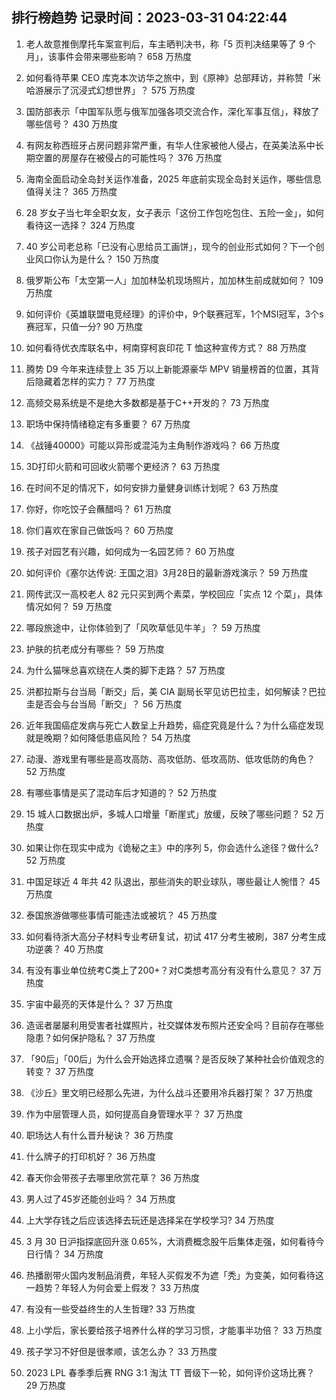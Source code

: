 
## 排行榜趋势 记录时间：2023-03-31 04:22:44
  
  1. 老人故意推倒摩托车案宣判后，车主晒判决书，称「5 页判决结果等了 9 个月」，该事件会带来哪些影响？ 658 万热度
    
  2. 如何看待苹果 CEO 库克本次访华之旅中，到《原神》总部拜访，并称赞「米哈游展示了沉浸式幻想世界」？ 575 万热度
    
  3. 国防部表示「中国军队愿与俄军加强各项交流合作，深化军事互信」，释放了哪些信号？ 430 万热度
    
  4. 有网友称西班牙占房问题非常严重，有华人住家被他人侵占，在英美法系中长期空置的房屋存在被侵占的可能性吗？ 376 万热度
    
  5. 海南全面启动全岛封关运作准备，2025 年底前实现全岛封关运作，哪些信息值得关注？ 365 万热度
    
  6. 28 岁女子当七年全职女友，女子表示「这份工作包吃包住、五险一金」，如何看待这一选择？ 324 万热度
    
  7. 40 岁公司老总称「已没有心思给员工画饼」，现今的创业形式如何？下一个创业风口你认为是什么？ 150 万热度
    
  8. 俄罗斯公布「太空第一人」加加林坠机现场照片，加加林生前成就如何？ 109 万热度
    
  9. 如何评价《英雄联盟电竞经理》的评价中，9个联赛冠军，1个MSI冠军，3个s赛冠军，只值一分? 90 万热度
    
  10. 如何看待优衣库联名中，柯南穿柯哀印花 T 恤这种宣传方式？ 88 万热度
    
  11. 腾势 D9 今年来连续登上 35 万以上新能源豪华 MPV 销量榜首的位置，其背后隐藏着怎样的实力？ 77 万热度
    
  12. 高频交易系统是不是绝大多数都是基于C++开发的？ 73 万热度
    
  13. 职场中保持情绪稳定有多重要？ 67 万热度
    
  14. 《战锤40000》可能以异形或混沌为主角制作游戏吗？ 66 万热度
    
  15. 3D打印火箭和可回收火箭哪个更经济？ 63 万热度
    
  16. 在时间不足的情况下，如何安排力量健身训练计划呢？ 63 万热度
    
  17. 你好，你吃饺子会蘸醋吗？ 61 万热度
    
  18. 你们喜欢在家自己做饭吗？ 60 万热度
    
  19. 孩子对园艺有兴趣，如何成为一名园艺师？ 60 万热度
    
  20. 如何评价《塞尔达传说: 王国之泪》3月28日的最新游戏演示？ 59 万热度
    
  21. 网传武汉一高校老人 82 元只买到两个素菜，学校回应「实点 12 个菜」，具体情况如何？ 59 万热度
    
  22. 哪段旅途中，让你体验到了「风吹草低见牛羊」？ 59 万热度
    
  23. 护肤的抗老成分有哪些？ 59 万热度
    
  24. 为什么猫咪总喜欢绕在人类的脚下走路？ 57 万热度
    
  25. 洪都拉斯与台当局「断交」后，美 CIA 副局长罕见访巴拉圭，如何解读？巴拉圭是否会与台当局「断交」？ 56 万热度
    
  26. 近年我国癌症发病与死亡人数呈上升趋势，癌症究竟是什么？为什么癌症发现就是晚期？如何降低患癌风险？ 54 万热度
    
  27. 动漫、游戏里有哪些是高攻高防、高攻低防、低攻高防、低攻低防的角色？ 52 万热度
    
  28. 有哪些事情是买了混动车后才知道的？ 52 万热度
    
  29. 15 城人口数据出炉，多城人口增量「断崖式」放缓，反映了哪些问题？ 52 万热度
    
  30. 如果让你在现实中成为《诡秘之主》中的序列 5，你会选什么途径？做什么? 52 万热度
    
  31. 中国足球近 4 年共 42 队退出，那些消失的职业球队，哪些最让人惋惜？ 45 万热度
    
  32. 泰国旅游做哪些事情可能违法或被坑？ 45 万热度
    
  33. 如何看待浙大高分子材料专业考研复试，初试 417 分考生被刷，387 分考生成功逆袭？ 40 万热度
    
  34. 有没有事业单位统考C类上了200+？对C类想考高分有没有什么意见？ 37 万热度
    
  35. 宇宙中最亮的天体是什么？ 37 万热度
    
  36. 造谣者屡屡利用受害者社媒照片，社交媒体发布照片还安全吗？目前存在哪些隐患？如何保护隐私？ 37 万热度
    
  37. 「90后」「00后」为什么会开始选择立遗嘱？是否反映了某种社会价值观念的转变？ 37 万热度
    
  38. 《沙丘》里文明已经那么先进，为什么战斗还要用冷兵器打架？ 37 万热度
    
  39. 作为中层管理人员，如何提高自身管理水平？ 37 万热度
    
  40. 职场达人有什么晋升秘诀？ 36 万热度
    
  41. 什么牌子的打印机好？ 36 万热度
    
  42. 春天你会带孩子去哪里欣赏花草？ 36 万热度
    
  43. 男人过了45岁还能创业吗？ 34 万热度
    
  44. 上大学存钱之后应该选择去玩还是选择呆在学校学习? 34 万热度
    
  45. 3 月 30 日沪指探底回升涨 0.65%，大消费概念股午后集体走强，如何看待今日行情？ 34 万热度
    
  46. 热播剧带火国内发制品消费，年轻人买假发不为遮「秃」为变美，如何看待这一趋势？年轻人为何会爱上假发？ 33 万热度
    
  47. 有没有一些受益终生的人生哲理? 33 万热度
    
  48. 上小学后，家长要给孩子培养什么样的学习习惯，才能事半功倍？ 33 万热度
    
  49. 孩子学习不好但是很孝顺，该怎么办？ 33 万热度
    
  50. 2023 LPL 春季季后赛 RNG 3:1 淘汰 TT 晋级下一轮，如何评价这场比赛？ 29 万热度
    